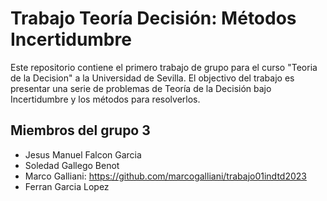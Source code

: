 # Trabajo Teoría Decisión: Métodos Incertidumbre
Este repositorio contiene el primero trabajo de grupo para el curso "Teoria de la Decision" a la Universidad de Sevilla. El objectivo del trabajo es presentar una serie de problemas de Teoría de la Decisión bajo Incertidumbre y los métodos para resolverlos.

## Miembros del grupo 3
- Jesus Manuel Falcon Garcia
- Soledad Gallego Benot
- Marco Galliani: https://github.com/marcogalliani/trabajo01indtd2023
- Ferran Garcia Lopez 
